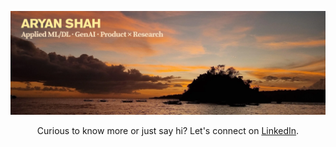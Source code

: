 <p align="center">
  <img src="header.png" alt="header" />
</p>

<p align="center">
  Curious to know more or just say hi? Let's connect on <a href="https://www.linkedin.com/in/aryanashah/">LinkedIn</a>.
</p>
